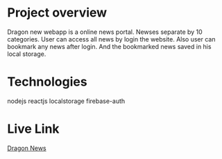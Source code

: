 # Project overview
Dragon new webapp is a online news portal. Newses separate by 10 categories. User can access all news by login the website. Also user can bookmark any news after login. And the bookmarked news saved in his local storage.

# Technologies
nodejs reactjs localstorage firebase-auth

# Live Link
[Dragon News](https://dragon-news-m.web.app/)
